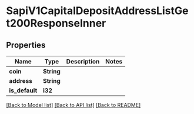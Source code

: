 # SapiV1CapitalDepositAddressListGet200ResponseInner

## Properties

Name | Type | Description | Notes
------------ | ------------- | ------------- | -------------
**coin** | **String** |  | 
**address** | **String** |  | 
**is_default** | **i32** |  | 

[[Back to Model list]](../README.md#documentation-for-models) [[Back to API list]](../README.md#documentation-for-api-endpoints) [[Back to README]](../README.md)


